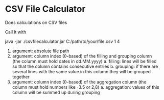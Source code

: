 # CSV File Calculator
Does calculations on CSV files

Call it with

java -jar ./csvfilecalculator.jar C:/path/to/your/file.csv 1 4

1. argument: absolute file path
2. argument: column index (0-based) of the filling and grouping column (the column must hold dates in dd.MM.yyyy)
    a. filling: lines will be filled so that the column contains consecutive entries
    b. grouping: if there are several lines with the same value in this column they will be grouped together
3. argument: column index (0-based) of the aggregation column (the column must hold numbers like -3.5 or 2,8)
    a. aggregation: values of this column will be summed up during grouping